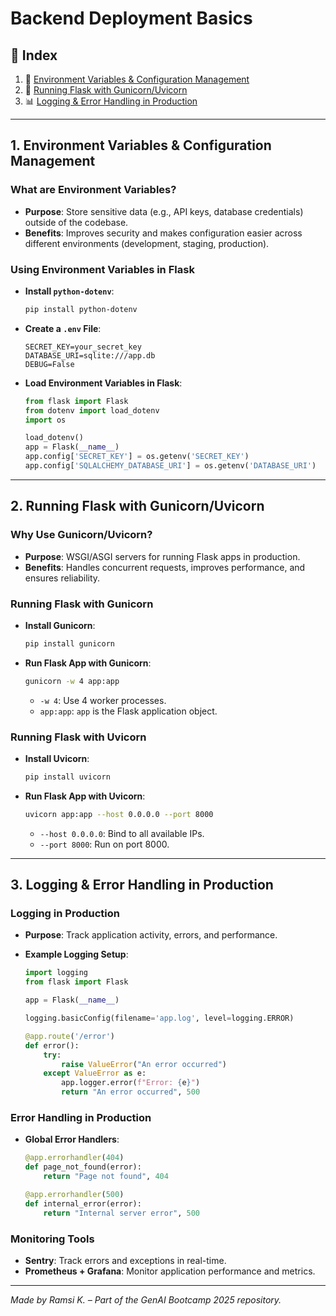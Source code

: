# **Backend Deployment Basics**

## 📌 Index

1. 🔹 [Environment Variables & Configuration Management](#environment-variables--configuration-management)
2. 🚀 [Running Flask with Gunicorn/Uvicorn](#running-flask-with-gunicornuvicorn)
3. 📊 [Logging & Error Handling in Production](#logging--error-handling-in-production)

---

## **1. Environment Variables & Configuration Management**

### **What are Environment Variables?**

- **Purpose**: Store sensitive data (e.g., API keys, database credentials) outside of the codebase.
- **Benefits**: Improves security and makes configuration easier across different environments (development, staging, production).

### **Using Environment Variables in Flask**

- **Install `python-dotenv`**:

  ```bash
  pip install python-dotenv
  ```

- **Create a `.env` File**:

  ```env
  SECRET_KEY=your_secret_key
  DATABASE_URI=sqlite:///app.db
  DEBUG=False
  ```

- **Load Environment Variables in Flask**:

  ```python
  from flask import Flask
  from dotenv import load_dotenv
  import os

  load_dotenv()
  app = Flask(__name__)
  app.config['SECRET_KEY'] = os.getenv('SECRET_KEY')
  app.config['SQLALCHEMY_DATABASE_URI'] = os.getenv('DATABASE_URI')
  ```

---

## **2. Running Flask with Gunicorn/Uvicorn**

### **Why Use Gunicorn/Uvicorn?**

- **Purpose**: WSGI/ASGI servers for running Flask apps in production.
- **Benefits**: Handles concurrent requests, improves performance, and ensures reliability.

### **Running Flask with Gunicorn**

- **Install Gunicorn**:

  ```bash
  pip install gunicorn
  ```

- **Run Flask App with Gunicorn**:

  ```bash
  gunicorn -w 4 app:app
  ```

  - `-w 4`: Use 4 worker processes.
  - `app:app`: `app` is the Flask application object.

### **Running Flask with Uvicorn**

- **Install Uvicorn**:

  ```bash
  pip install uvicorn
  ```

- **Run Flask App with Uvicorn**:

  ```bash
  uvicorn app:app --host 0.0.0.0 --port 8000
  ```

  - `--host 0.0.0.0`: Bind to all available IPs.
  - `--port 8000`: Run on port 8000.

---

## **3. Logging & Error Handling in Production**

### **Logging in Production**

- **Purpose**: Track application activity, errors, and performance.
- **Example Logging Setup**:

  ```python
  import logging
  from flask import Flask

  app = Flask(__name__)

  logging.basicConfig(filename='app.log', level=logging.ERROR)

  @app.route('/error')
  def error():
      try:
          raise ValueError("An error occurred")
      except ValueError as e:
          app.logger.error(f"Error: {e}")
          return "An error occurred", 500
  ```

### **Error Handling in Production**

- **Global Error Handlers**:

  ```python
  @app.errorhandler(404)
  def page_not_found(error):
      return "Page not found", 404

  @app.errorhandler(500)
  def internal_error(error):
      return "Internal server error", 500
  ```

### **Monitoring Tools**

- **Sentry**: Track errors and exceptions in real-time.
- **Prometheus + Grafana**: Monitor application performance and metrics.

---

_Made by Ramsi K. – Part of the GenAI Bootcamp 2025 repository._
